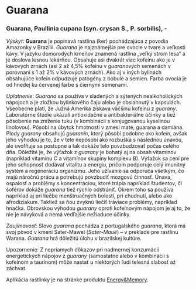 Guarana
=======

### Guarana, Paullinia cupana (syn. crysan S., P. sorbilis), -

*Výskyt*: **Guarana** je popínavá rastlina (ker) pochádzajúca z povodia Amazonky
v Brazílii. *Guarana* je najznámejšia pre ovocie v tvare a veľkosti kávy. V
jazyku domorodých kmeňov znamená rastlina „veľký strom lesa“ a je doslova lesnou
lekárňou. Obsahuje asi dvakrát viac kofeínu ako je v kávových zrnách (asi 2 až
4,5% kofeínu v *guaranových* semenách v porovnaní s 1 až 2% v kávových zrnách).
Ako aj v iných bylinách obsahujúce kofeín odpudzuje patogény z bobule a semien.
Farba ovocia je od hnedej ku červenej farbe s čiernymi semenami.

*Uplatnenie*: *Guarana* sa používa v sladených a sýtených nealkoholických
nápojoch a je zložkou bylinkového čaju alebo je obsiahnutý v kapsulách.
Všeobecne platí, že Južná Amerika získava väčšinu kofeínu z *guarany*.
Laboratórne štúdie ukázali antioxidačné a antibakteriálne účinky a tiež
pôsobenie na zníženie tuku (v kombinácii s konjugovanou kyselinou linolovou).
Pôsobí na úbytok hmotnosti v zmesi maté, guarana a damiána. Plody *guarany*
obsahujú *guaranín*, ktorý pôsobí podobne ako kofeín, avšak jeho výhodou je to,
že v tele nepôsobí ako rozbuška s následnou únavou, ale uvoľňuje sa postupne a
tak dokáže telo povzbudzovať počas celého dňa. Dôležité je, že výťažok z
*guarany* je bohatý aj na obsah vitamínov (napríklad vitamínu C a vitamínov
skupiny komplexu B). Výťažok sa cení pre jeho schopnosť dodávať vitalitu a
energiu, pričom podporuje celý imunitný systém a regeneráciu organizmu. Jeho
užívanie sa odporúča všetkým, čo majú náročnú prácu a potrebujú povzbudiť
mozgovú činnosť. Únava, ospalosť a problémy s koncentráciou, ktoré trápia
napríklad študentov, či šoférov dokáže *guarana* tiež rýchlo odstrániť. Okrem
toho sa používa napríklad aj pri liečbe menštruačných bolestí, pri chudnutí,
alebo ako afrodiziakum. Taktiež sa ňou zvyknú liečiť tráviace problémy,
napríklad hnačka. Obrovskou výhodou *guarany* oproti kofeínovým nápojom je aj
to, že nie je návyková a nemá vedľajšie nežiaduce účinky.

*Zaujímavosť*: Slovo *guarana* pochádza z portugalského *guarana*, ktorá má svoj
pôvod v kmeni Sater-Mawei (*Sater-Maué*) – v preklade pre rastlinu Warana.
*Guarana* hrá dôležitú úlohu v brazílskej kultúre.

Upozornenie: Z nepriamych dôkazov pri nadmernej konzumácii energetických nápojov
z *guarany* (samostatne alebo v kombinácii s kofeínom a taurínom) môže nastať u
niektorých ľudí telesná slabosť až záchvat.

Aplikácia rastlinky je na stránke produktu
[Energy&Memory](/sip/#p/energy-memory).

